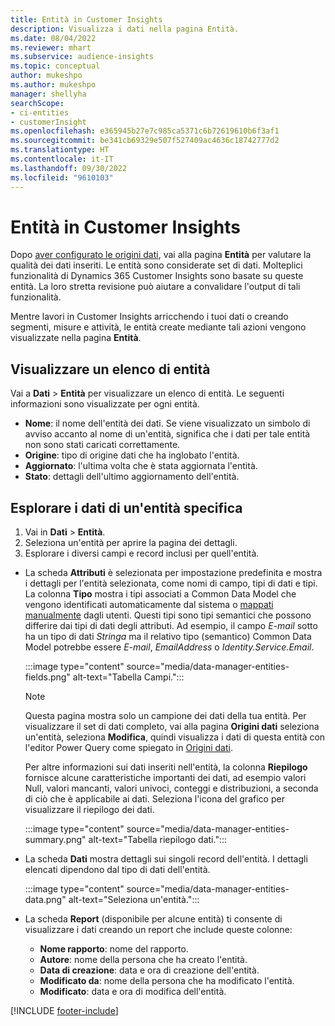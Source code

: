 ```yaml
---
title: Entità in Customer Insights
description: Visualizza i dati nella pagina Entità.
ms.date: 08/04/2022
ms.reviewer: mhart
ms.subservice: audience-insights
ms.topic: conceptual
author: mukeshpo
ms.author: mukeshpo
manager: shellyha
searchScope:
- ci-entities
- customerInsight
ms.openlocfilehash: e365945b27e7c985ca5371c6b72619610b6f3af1
ms.sourcegitcommit: be341cb69329e507f527409ac4636c18742777d2
ms.translationtype: HT
ms.contentlocale: it-IT
ms.lasthandoff: 09/30/2022
ms.locfileid: "9610103"
---
```

# <a name="entities-in-customer-insights"></a>Entità in Customer Insights

Dopo [aver configurato le origini dati](data-sources.md), vai alla pagina **Entità** per valutare la qualità dei dati inseriti. Le entità sono considerate set di dati. Molteplici funzionalità di Dynamics 365 Customer Insights sono basate su queste entità. La loro stretta revisione può aiutare a convalidare l'output di tali funzionalità.

Mentre lavori in Customer Insights arricchendo i tuoi dati o creando segmenti, misure e attività, le entità create mediante tali azioni vengono visualizzate nella pagina **Entità**.

## <a name="view-a-list-of-entities"></a>Visualizzare un elenco di entità

Vai a **Dati** > **Entità** per visualizzare un elenco di entità. Le seguenti informazioni sono visualizzate per ogni entità.

- **Nome**: il nome dell'entità dei dati. Se viene visualizzato un simbolo di avviso accanto al nome di un'entità, significa che i dati per tale entità non sono stati caricati correttamente.
- **Origine**: tipo di origine dati che ha inglobato l'entità.
- **Aggiornato**: l'ultima volta che è stata aggiornata l'entità.
- **Stato**: dettagli dell'ultimo aggiornamento dell'entità.

## <a name="explore-a-specific-entitys-data"></a>Esplorare i dati di un'entità specifica

1. Vai in **Dati** > **Entità**.
1. Seleziona un'entità per aprire la pagina dei dettagli.  
1. Esplorare i diversi campi e record inclusi per quell'entità.

- La scheda **Attributi** è selezionata per impostazione predefinita e mostra i dettagli per l'entità selezionata, come nomi di campo, tipi di dati e tipi. La colonna **Tipo** mostra i tipi associati a Common Data Model che vengono identificati automaticamente dal sistema o [mappati manualmente](map-entities.md) dagli utenti. Questi tipi sono tipi semantici che possono differire dai tipi di dati degli attributi. Ad esempio, il campo *E-mail* sotto ha un tipo di dati *Stringa* ma il relativo tipo (semantico) Common Data Model potrebbe essere *E-mail*, *EmailAddress* o *Identity.Service.Email*.

   :::image type="content" source="media/data-manager-entities-fields.png" alt-text="Tabella Campi.":::

   > [!NOTE]
   > Questa pagina mostra solo un campione dei dati della tua entità. Per visualizzare il set di dati completo, vai alla pagina **Origini dati** seleziona un'entità, seleziona **Modifica**, quindi visualizza i dati di questa entità con l'editor Power Query come spiegato in [Origini dati](data-sources.md).

   Per altre informazioni sui dati inseriti nell'entità, la colonna **Riepilogo** fornisce alcune caratteristiche importanti dei dati, ad esempio valori Null, valori mancanti, valori univoci, conteggi e distribuzioni, a seconda di ciò che è applicabile ai dati. Seleziona l'icona del grafico per visualizzare il riepilogo dei dati.

   :::image type="content" source="media/data-manager-entities-summary.png" alt-text="Tabella riepilogo dati.":::

- La scheda **Dati** mostra dettagli sui singoli record dell'entità. I dettagli elencati dipendono dal tipo di dati dell'entità.

   :::image type="content" source="media/data-manager-entities-data.png" alt-text="Seleziona un'entità.":::

- La scheda **Report** (disponibile per alcune entità) ti consente di visualizzare i dati creando un report che include queste colonne:

  - **Nome rapporto**: nome del rapporto.
  - **Autore**: nome della persona che ha creato l'entità.
  - **Data di creazione**: data e ora di creazione dell'entità.
  - **Modificato da**: nome della persona che ha modificato l'entità.
  - **Modificato**: data e ora di modifica dell'entità.

[!INCLUDE [footer-include](includes/footer-banner.md)]
